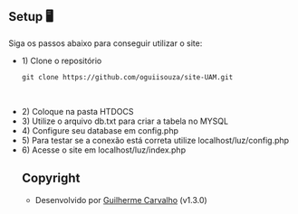 ## Setup 🖥
Siga os passos abaixo para conseguir utilizar o site:
<br>
<ul>
  <li>1) Clone o repositório
  
  ````git clone https://github.com/oguiisouza/site-UAM.git````</li></br>
  <li>2) Coloque na pasta HTDOCS</li>
  <li>3) Utilize o arquivo db.txt para criar a tabela no MYSQL</li>
  <li>4) Configure seu database em config.php</li>
  <li>5) Para testar se a conexão está correta utilize localhost/luz/config.php</li>
  <li>6) Acesse o site em localhost/luz/index.php</li>


## Copyright
- Desenvolvido por <a href="https://guilhermesc.com/" target="_blank">Guilherme Carvalho</a> (v1.3.0)